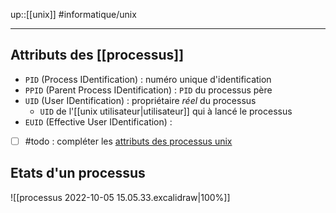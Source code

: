 up::[[unix]]
#informatique/unix

----

## Attributs des [[processus]] 
 - `PID` (Process IDentification) : numéro unique d'identification
 - `PPID` (Parent Process IDentification) : `PID` du processus père
 - `UID` (User IDentification) : propriétaire _réel_ du processus
     - `UID` de l'[[unix utilisateur|utilisateur]] qui à lancé le processus
 - `EUID` (Effective User IDentification) : 

 - [ ] #todo : compléter les [attributs des processus unix](https://stackoverflow.com/questions/30493424/what-is-the-difference-between-a-process-pid-ppid-uid-euid-gid-and-egid)

## Etats d'un processus
![[processus 2022-10-05 15.05.33.excalidraw|100%]]